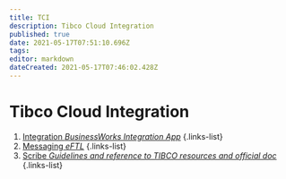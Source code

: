 ```yaml
---
title: TCI
description: Tibco Cloud Integration
published: true
date: 2021-05-17T07:51:10.696Z
tags: 
editor: markdown
dateCreated: 2021-05-17T07:46:02.428Z
---
```


# Tibco Cloud Integration

1. [Integration *BusinessWorks Integration App*](/integration/tibco/tci/integration)
{.links-list}
2. [Messaging *eFTL*](/integration/tibco/tci/messaging)
{.links-list}
3. [Scribe *Guidelines and reference to TIBCO resources and official doc*](/integration/tibco/tci/scribe)
{.links-list}